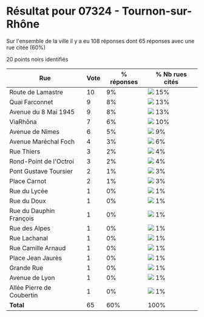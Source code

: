 # Résultat pour 07324 - Tournon-sur-Rhône

Sur l'ensemble de la ville il y a eu 108 réponses dont 65 réponses avec une rue citée (60%)

20 points noirs identifiés

| Rue | Vote | % réponses | % Nb rues cités|
|-----|------|------------|----------------|
| Route de Lamastre | 10 | 9% | <img src="../../img/bar_15.gif" />&nbsp;15%|
| Quai Farconnet | 9 | 8% | <img src="../../img/bar_13.gif" />&nbsp;13%|
| Avenue du 8 Mai 1945 | 9 | 8% | <img src="../../img/bar_13.gif" />&nbsp;13%|
| ViaRhôna | 7 | 6% | <img src="../../img/bar_10.gif" />&nbsp;10%|
| Avenue de Nîmes | 6 | 5% | <img src="../../img/bar_9.gif" />&nbsp;9%|
| Avenue Maréchal Foch | 4 | 3% | <img src="../../img/bar_6.gif" />&nbsp;6%|
| Rue Thiers | 3 | 2% | <img src="../../img/bar_4.gif" />&nbsp;4%|
| Rond-Point de l'Octroi | 3 | 2% | <img src="../../img/bar_4.gif" />&nbsp;4%|
| Pont Gustave Toursier | 2 | 1% | <img src="../../img/bar_3.gif" />&nbsp;3%|
| Place Carnot | 2 | 1% | <img src="../../img/bar_3.gif" />&nbsp;3%|
| Rue du Lycée | 1 | 0% | <img src="../../img/bar_1.gif" />&nbsp;1%|
| Rue du Doux | 1 | 0% | <img src="../../img/bar_1.gif" />&nbsp;1%|
| Rue du Dauphin François | 1 | 0% | <img src="../../img/bar_1.gif" />&nbsp;1%|
| Rue des Alpes | 1 | 0% | <img src="../../img/bar_1.gif" />&nbsp;1%|
| Rue Lachanal | 1 | 0% | <img src="../../img/bar_1.gif" />&nbsp;1%|
| Rue Camille Arnaud | 1 | 0% | <img src="../../img/bar_1.gif" />&nbsp;1%|
| Place Jean Jaurès | 1 | 0% | <img src="../../img/bar_1.gif" />&nbsp;1%|
| Grande Rue | 1 | 0% | <img src="../../img/bar_1.gif" />&nbsp;1%|
| Avenue de Lyon | 1 | 0% | <img src="../../img/bar_1.gif" />&nbsp;1%|
| Allée Pierre de Coubertin | 1 | 0% | <img src="../../img/bar_1.gif" />&nbsp;1%|
| **Total** | 65 | 60% | 100%|
